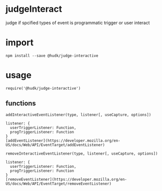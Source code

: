 # judgeInteract
judge if spcified types of event is programmatic trigger or user interact

# import

    npm install --save @hudk/judge-interactive

# usage

    require('@hudk/judge-interactive')

## functions

    addInteractiveEventListener(type, listener[, useCapture, options])
    
    listener: {
      userTriggerListener: Function,
      progTriggerListener: Function
    }
    [addEventListener](https://developer.mozilla.org/en-US/docs/Web/API/EventTarget/addEventListener)

    removeInteractiveEventListener(type, listener[, useCapture, options])

    listener: {
      userTriggerListener: Function,
      progTriggerListener: Function
    }
    [removeEventListener](https://developer.mozilla.org/en-US/docs/Web/API/EventTarget/removeEventListener)
